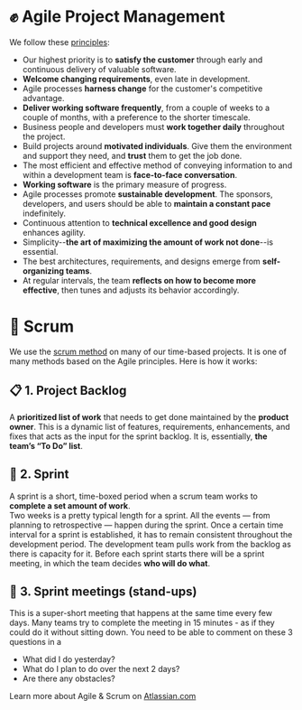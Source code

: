 # :fist: Agile Project Management
We follow these [principles](https://agilemanifesto.org/principles.html):

- Our highest priority is to **satisfy the customer** through early and continuous delivery of valuable software.
- **Welcome changing requirements**, even late in development. 
- Agile processes **harness change** for the customer's competitive advantage.
- **Deliver working software frequently**, from a couple of weeks to a couple of months, with a preference to the shorter timescale.
- Business people and developers must **work together daily** throughout the project.
- Build projects around **motivated individuals**. Give them the environment and support they need, and **trust** them to get the job done.
- The most efficient and effective method of conveying information to and within a development team is **face-to-face conversation**.
- **Working software** is the primary measure of progress.
- Agile processes promote **sustainable development**. The sponsors, developers, and users should be able to **maintain a constant pace** indefinitely.
- Continuous attention to **technical excellence and good design** enhances agility.
- Simplicity--**the art of maximizing the amount of work not done**--is essential.
- The best architectures, requirements, and designs emerge from **self-organizing teams**.
- At regular intervals, the team **reflects on how to become more effective**, then tunes and adjusts its behavior accordingly.

# 🤼 Scrum
We use the [scrum method](https://www.atlassian.com/agile/scrum) on many of our time-based projects. It is one of many methods based on the Agile principles. Here is how it works: 


## :clipboard: 1.	Project Backlog
A **prioritized list of work** that needs to get done maintained by the **product owner**. 
This is a dynamic list of features, requirements, enhancements, and fixes that acts as the input for the sprint backlog. It is, essentially, **the team’s “To Do” list**.

## 🏃 2.	Sprint
A sprint is a short, time-boxed period when a scrum team works to **complete a set amount of work**.  
Two weeks is a pretty typical length for a sprint. All the events — from planning to retrospective — happen during the sprint. 
Once a certain time interval for a sprint is established, it has to remain consistent throughout the development period. 
The development team pulls work from the backlog as there is capacity for it. 
Before each sprint starts there will be a sprint meeting, in which the team decides **who will do what**. 

## :calendar: 3. Sprint meetings (stand-ups)
This is a super-short meeting that happens at the same time every few days. Many teams try to complete the meeting in 15 minutes - as if they could do it without sitting down. 
You need to be able to comment on these 3 questions in a 
-  What did I do yesterday?
- What do I plan to do over the next 2 days?
- Are there any obstacles?

Learn more about Agile & Scrum on [Atlassian.com](https://www.atlassian.com/agile/scrum)
